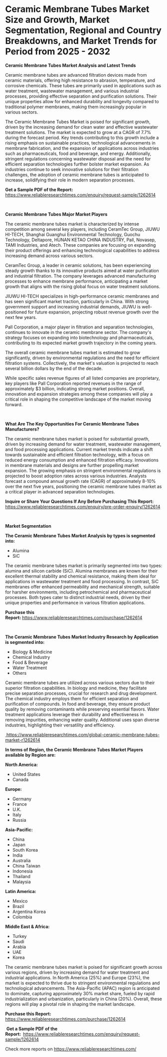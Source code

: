 <p><h1>Ceramic Membrane Tubes Market Size and Growth, Market Segmentation, Regional and Country Breakdowns, and Market Trends for Period from 2025 -  2032</h1></p><p><strong>Ceramic Membrane Tubes Market Analysis and Latest Trends</strong></p>
<p><p>Ceramic membrane tubes are advanced filtration devices made from ceramic materials, offering high resistance to abrasion, temperature, and corrosive chemicals. These tubes are primarily used in applications such as water treatment, wastewater management, and various industrial processes, providing effective separation and purification solutions. Their unique properties allow for enhanced durability and longevity compared to traditional polymer membranes, making them increasingly popular in various sectors.</p><p>The Ceramic Membrane Tubes Market is poised for significant growth, driven by the increasing demand for clean water and effective wastewater treatment solutions. The market is expected to grow at a CAGR of 7.7% during the forecast period. Key trends contributing to this growth include a rising emphasis on sustainable practices, technological advancements in membrane fabrication, and the expansion of applications across industries such as pharmaceuticals, food and beverage, and energy. Additionally, stringent regulations concerning wastewater disposal and the need for efficient separation technologies further bolster market expansion. As industries continue to seek innovative solutions for their filtration challenges, the adoption of ceramic membrane tubes is anticipated to increase, solidifying their role in modern separation processes.</p></p>
<p><strong>Get a Sample PDF of the Report:&nbsp;</strong> <a href="https://www.reliableresearchtimes.com/enquiry/request-sample/1262614?utm_campaign=3061&utm_medium=2&utm_source=Github&utm_content=ia&utm_term=03042025&utm_id=ceramic-membrane-tubes">https://www.reliableresearchtimes.com/enquiry/request-sample/1262614</a></p>
<p>&nbsp;</p>
<p><strong>Ceramic Membrane Tubes Major Market Players</strong></p>
<p><p>The ceramic membrane tubes market is characterized by intense competition among several key players, including CeramTec Group, JIUWU HI-TECH, Shanghai Guanghui Environmental Technology, Guochu Technology, Deltapore, HUNAN KETAO CHINA INDUSTRY, Pall, Novasep, TAMI Industries, and Atech. These companies are focusing on expanding their product offerings and enhancing technological capabilities to address increasing demand across various sectors.</p><p>CeramTec Group, a leader in ceramic solutions, has been experiencing steady growth thanks to its innovative products aimed at water purification and industrial filtration. The company leverages advanced manufacturing processes to enhance membrane performance, anticipating a market growth that aligns with the rising global focus on water treatment solutions.</p><p>JIUWU HI-TECH specializes in high-performance ceramic membranes and has seen significant market traction, particularly in China. With strong government support and increasing industrial demands, JIUWU is well-positioned for future expansion, projecting robust revenue growth over the next few years.</p><p>Pall Corporation, a major player in filtration and separation technologies, continues to innovate in the ceramic membrane sector. The company's strategy focuses on expanding into biotechnology and pharmaceuticals, contributing to its expected market growth trajectory in the coming years.</p><p>The overall ceramic membrane tubes market is estimated to grow significantly, driven by environmental regulations and the need for efficient filtration systems. Collectively, the market's valuation is projected to reach several billion dollars by the end of the decade.</p><p>While specific sales revenue figures of all listed companies are proprietary, key players like Pall Corporation reported revenues in the range of approximately $3 billion, indicating strong market positions. Overall, innovation and expansion strategies among these companies will play a critical role in shaping the competitive landscape of the market moving forward.</p></p>
<p>&nbsp;</p>
<p><strong>What Are The Key Opportunities For Ceramic Membrane Tubes Manufacturers?</strong></p>
<p><p>The ceramic membrane tubes market is poised for substantial growth, driven by increasing demand for water treatment, wastewater management, and food processing applications. Current market trends indicate a shift towards sustainable and efficient filtration technology, with a focus on reduced energy consumption and enhanced filtration efficacy. Innovations in membrane materials and designs are further propelling market expansion. The growing emphasis on stringent environmental regulations is projected to boost adoption rates across various industries. Analysts forecast a compound annual growth rate (CAGR) of approximately 8-10% over the next five years, positioning the ceramic membrane tubes market as a critical player in advanced separation technologies.</p></p>
<p><strong>Inquire or Share Your Questions If Any Before Purchasing This Report:</strong> <a href="https://www.reliableresearchtimes.com/enquiry/pre-order-enquiry/1262614?utm_campaign=3061&utm_medium=2&utm_source=Github&utm_content=ia&utm_term=03042025&utm_id=ceramic-membrane-tubes">https://www.reliableresearchtimes.com/enquiry/pre-order-enquiry/1262614</a></p>
<p>&nbsp;</p>
<p><strong>Market Segmentation</strong></p>
<p><strong>The Ceramic Membrane Tubes Market Analysis by types is segmented into:</strong></p>
<p><ul><li>Alumina</li><li>SiC</li></ul></p>
<p><p>The ceramic membrane tubes market is primarily segmented into two types: alumina and silicon carbide (SiC). Alumina membranes are known for their excellent thermal stability and chemical resistance, making them ideal for applications in wastewater treatment and food processing. In contrast, SiC membranes offer enhanced permeability and mechanical strength, suitable for harsher environments, including petrochemical and pharmaceutical processes. Both types cater to distinct industrial needs, driven by their unique properties and performance in various filtration applications.</p></p>
<p><strong>Purchase this Report:&nbsp;</strong><a href="https://www.reliableresearchtimes.com/purchase/1262614?utm_campaign=3061&utm_medium=2&utm_source=Github&utm_content=ia&utm_term=03042025&utm_id=ceramic-membrane-tubes">https://www.reliableresearchtimes.com/purchase/1262614</a></p>
<p>&nbsp;</p>
<p><strong>The Ceramic Membrane Tubes Market Industry Research by Application is segmented into:</strong></p>
<p><ul><li>Biology & Medicine</li><li>Chemical Industry</li><li>Food & Beverage</li><li>Water Treatment</li><li>Others</li></ul></p>
<p><p>Ceramic membrane tubes are utilized across various sectors due to their superior filtration capabilities. In biology and medicine, they facilitate precise separation processes, crucial for research and drug development. The chemical industry employs them for efficient separation and purification of compounds. In food and beverage, they ensure product quality by removing contaminants while preserving essential flavors. Water treatment applications leverage their durability and effectiveness in removing impurities, enhancing water quality. Additional uses span diverse industries, highlighting their versatility and efficiency.</p></p>
<p><a href="https://www.reliableresearchtimes.com/global-ceramic-membrane-tubes-market-r1262614?utm_campaign=3061&utm_medium=2&utm_source=Github&utm_content=ia&utm_term=03042025&utm_id=ceramic-membrane-tubes">&nbsp;https://www.reliableresearchtimes.com/global-ceramic-membrane-tubes-market-r1262614</a></p>
<p><strong>In terms of Region, the Ceramic Membrane Tubes Market Players available by Region are:</strong></p>
<p>
    <p> <strong> North America: </strong>
        <ul>
            <li>United States</li>
            <li>Canada</li>
        </ul>
        </p> 
    <p> <strong> Europe: </strong>
        <ul>
            <li>Germany</li>
            <li>France</li>
            <li>U.K.</li>
            <li>Italy</li>
            <li>Russia</li>
        </ul>
        </p> 
    <p> <strong> Asia-Pacific: </strong>
        <ul>
            <li>China</li>
            <li>Japan</li>
            <li>South Korea</li>
            <li>India</li>
            <li>Australia</li>
            <li>China Taiwan</li>
            <li>Indonesia</li>
            <li>Thailand</li>
            <li>Malaysia</li>
        </ul>
        </p> 
    <p> <strong> Latin America: </strong>
        <ul>
            <li>Mexico</li>
            <li>Brazil</li>
            <li>Argentina Korea</li>
            <li>Colombia</li>
        </ul>
        </p> 
    <p> <strong> Middle East & Africa: </strong>
        <ul>
            <li>Turkey</li>
            <li>Saudi</li>
            <li>Arabia</li>
            <li>UAE</li>
            <li>Korea</li>
        </ul>
    </p>
    </p>
<p><p>The ceramic membrane tubes market is poised for significant growth across various regions, driven by increasing demand for water treatment and industrial applications. In North America (25%) and Europe (23%), the market is expected to thrive due to stringent environmental regulations and technological advancements. The Asia-Pacific (APAC) region is anticipated to dominate, capturing approximately 30% market share, fueled by rapid industrialization and urbanization, particularly in China (20%). Overall, these regions will play a pivotal role in shaping the market landscape.</p></p>
<p><strong>Purchase this Report: </strong><a href="https://www.reliableresearchtimes.com/purchase/1262614?utm_campaign=3061&utm_medium=2&utm_source=Github&utm_content=ia&utm_term=03042025&utm_id=ceramic-membrane-tubes">https://www.reliableresearchtimes.com/purchase/1262614</a></p>
<p>&nbsp;<strong>Get a Sample PDF of the Report:&nbsp;&nbsp;</strong><a href="https://www.reliableresearchtimes.com/enquiry/request-sample/1262614?utm_campaign=3061&utm_medium=2&utm_source=Github&utm_content=ia&utm_term=03042025&utm_id=ceramic-membrane-tubes">https://www.reliableresearchtimes.com/enquiry/request-sample/1262614</a></p>
<p><strong></strong></p>
<p>Check more reports on <a href="https://www.reliableresearchtimes.com/?utm_campaign=3061&utm_medium=2&utm_source=Github&utm_content=ia&utm_term=03042025&utm_id=ceramic-membrane-tubes">https://www.reliableresearchtimes.com/</a></p>